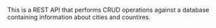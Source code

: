 This is a REST API that performs CRUD  operations against a database containing information about cities and countires.
